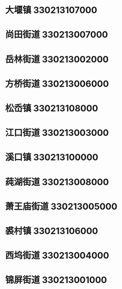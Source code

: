 # 大堰镇 330213107000
# 尚田街道 330213007000
# 岳林街道 330213002000
# 方桥街道 330213006000
# 松岙镇 330213108000
# 江口街道 330213003000
# 溪口镇 330213100000
# 莼湖街道 330213008000
# 萧王庙街道 330213005000
# 裘村镇 330213106000
# 西坞街道 330213004000
# 锦屏街道 330213001000
